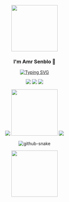 <div align="center">
    <img src="https://media.tenor.com/qLMpwF42khIAAAAi/hi-brown.gif" width="150" loop>
</div>
<h3 align="center">I'm Amr Senblo 🌟</h3>

<div align="center">
    <a href="https://git.io/typing-svg"><img src="https://readme-typing-svg.demolab.com?font=Fira+Code&weight=400&size=20&duration=1700&color=0ED3EB&center=true&vCenter=true&multiline=true&repeat=true&width=435&height=120&lines=Senior+Student%F0%9F%8E%93;Competitive+Programmer%F0%9F%91%A8%E2%80%8D%F0%9F%92%BB;Node+Js+Developer%F0%9F%9A%80" alt="Typing SVG" /></a>
</div>



<p align="center">
<a href="https://www.linkedin.com/in/amr-senblo-0b8455224/" target="_blank"><img src="https://img.shields.io/badge/-AmrSenblo-blue?style=flat-square&logo=Linkedin&logoColor=white&link=https://linkedin.com/in/AmrSenblo/"></a>
<a href="https://codeforces.com/profile/AmrSenblo" target="_blank"><img src="https://img.shields.io/badge/Codeforces-AmrSenblo-red?logo=codeforces&logoColor=white&message=Solving%20Problems&"></a>
<a href="https://github.com/Amr-Senblo"><img src="https://img.shields.io/github/followers/Amr-Senblo?label=follow&style=social"></a>
</p>




 <p align="center">
 <img src="https://github-readme-stats.vercel.app/api/top-langs/?username=Amr-Senblo&layout=compact&theme=transparent&hide_border=true&border_radius=0&card_width=35&text_color=0ED3EB&title_color=0ED3EB" />
 <img src="https://media.tenor.com/cK-FKS3X5SAAAAAi/awesome-gojill.gif" width="150" loop>
    
 <img src="https://github-readme-streak-stats.herokuapp.com?user=Amr-Senblo&theme=transparent&hide_border=true&border_radius=0&date_format=%5BY.%5Dn.j&mode=weekly&card_width=350&ring=E11EEB&fire=FFA721&stroke=0ED3EB&currStreakNum=0ED3EB&sideNums=0ED3EB&sideLabels=FFA721&dates=EB545400&currStreakLabel=0ED3EB" />

</p>

<p align="center">
<picture>
  <source media="(prefers-color-scheme: dark)" srcset="https://github.com/Amr-Senblo/Amr-Senblo/blob/output/colorful4.svg" />
  <source media="(prefers-color-scheme: light)" srcset="https://github.com/Amr-Senblo/Amr-Senblo/blob/output/colorful4.svg" />
  <img alt="github-snake" src="colorful4.svg" />
</picture>
</p>
<p align="center">
<p align="center">
    <img src="https://media.tenor.com/JwPW0tw69vAAAAAi/cargando-loading.gif" width="150" loop>
</p>
</p>
